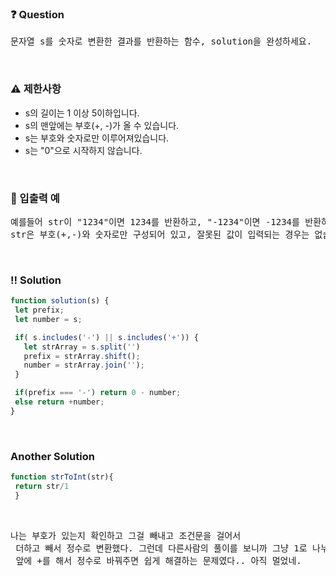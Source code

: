  ### ❓ Question

 <pre>문자열 s를 숫자로 변환한 결과를 반환하는 함수, solution을 완성하세요.</pre>
 
<br>

### ⚠️ 제한사항

<ul>
  <li>s의 길이는 1 이상 5이하입니다.</li>
  <li>s의 맨앞에는 부호(+, -)가 올 수 있습니다.</>
  <li>s는 부호와 숫자로만 이루어져있습니다.</li>
  <li>s는 "0"으로 시작하지 않습니다.</li>
</ul>

<br>

### 🔢 입출력 예

<pre>예를들어 str이 "1234"이면 1234를 반환하고, "-1234"이면 -1234를 반환하면 됩니다.
str은 부호(+,-)와 숫자로만 구성되어 있고, 잘못된 값이 입력되는 경우는 없습니다.</pre>


<br>

 ### ‼️ Solution

 ```javascript
function solution(s) {
  let prefix;
  let number = s;

  if( s.includes('-') || s.includes('+')) {
    let strArray = s.split('')
    prefix = strArray.shift();
    number = strArray.join('');
  }

  if(prefix === '-') return 0 - number;
  else return +number;
}
 ```
<br>

 ### Another Solution

 ```javascript
function strToInt(str){
  return str/1
  }
 ```


<br>



 <pre>나는 부호가 있는지 확인하고 그걸 빼내고 조건문을 걸어서 
 더하고 빼서 정수로 변환했다. 그런데 다른사람의 풀이를 보니까 그냥 1로 나누거나
 앞에 +를 해서 정수로 바꿔주면 쉽게 해결하는 문제였다.. 아직 멀었네.

 </pre>
